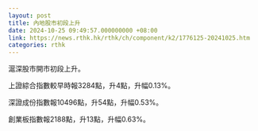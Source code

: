 ```yaml
---
layout: post
title: 內地股市初段上升
date: 2024-10-25 09:49:57.000000000 +08:00
link: https://news.rthk.hk/rthk/ch/component/k2/1776125-20241025.htm
categories: rthk
---
```


滬深股市開市初段上升。

上證綜合指數較早時報3284點，升4點，升幅0.13%。

深證成份指數報10496點，升54點，升幅0.53%。

創業板指數報2188點，升13點，升幅0.63%。
